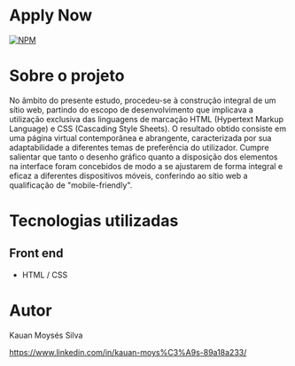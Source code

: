 # Apply Now
[![NPM](https://img.shields.io/npm/l/react)](https://github.com/MoysesKauan/APPLY-NOW-/blob/main/LICENSE) 

# Sobre o projeto

No âmbito do presente estudo, procedeu-se à construção integral de um sítio web, partindo do escopo de desenvolvimento que implicava a utilização exclusiva das linguagens de marcação HTML (Hypertext Markup Language) e CSS (Cascading Style Sheets). O resultado obtido consiste em uma página virtual contemporânea e abrangente, caracterizada por sua adaptabilidade a diferentes temas de preferência do utilizador. Cumpre salientar que tanto o desenho gráfico quanto a disposição dos elementos na interface foram concebidos de modo a se ajustarem de forma integral e eficaz a diferentes dispositivos móveis, conferindo ao sítio web a qualificação de "mobile-friendly".

# Tecnologias utilizadas

## Front end
- HTML / CSS

# Autor

Kauan Moysés Silva

https://www.linkedin.com/in/kauan-moys%C3%A9s-89a18a233/
